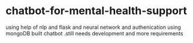 # chatbot-for-mental-health-support
using help of nlp and flask and neural network and authenication using mongoDB built chatbot .still needs development and more requirements
